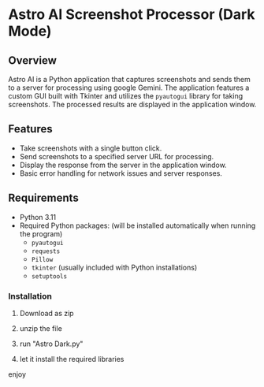 # Astro AI Screenshot Processor (Dark Mode)

## Overview

Astro AI is a Python application that captures screenshots and sends them to a server for processing using google Gemini. The application features a custom GUI built with Tkinter and utilizes the `pyautogui` library for taking screenshots. The processed results are displayed in the application window.

## Features

- Take screenshots with a single button click.
- Send screenshots to a specified server URL for processing.
- Display the response from the server in the application window.
- Basic error handling for network issues and server responses.

## Requirements

- Python 3.11
- Required Python packages: (will be installed automatically when running the program)
  - `pyautogui`
  - `requests`
  - `Pillow`
  - `tkinter` (usually included with Python installations)
  - `setuptools`

### Installation

1. Download as zip

2. unzip the file

3. run "Astro Dark.py"

4. let it install the required libraries

enjoy
